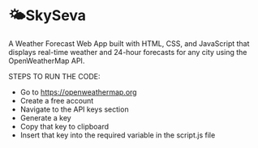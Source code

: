 # 🌤️SkySeva
A Weather Forecast Web App built with HTML, CSS, and JavaScript that displays real-time weather and 24-hour forecasts for any city using the OpenWeatherMap API.

STEPS TO RUN THE CODE:

- Go to https://openweathermap.org
- Create a free account
- Navigate to the API keys section
- Generate a key
- Copy that key to clipboard
- Insert that key into the required variable in the script.js file
